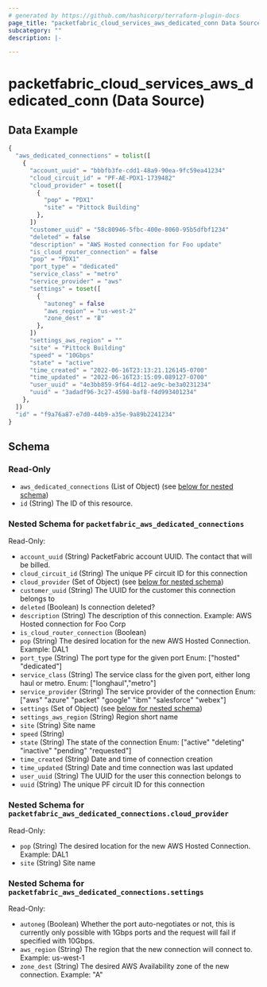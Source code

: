 ```yaml
---
# generated by https://github.com/hashicorp/terraform-plugin-docs
page_title: "packetfabric_cloud_services_aws_dedicated_conn Data Source - terraform-provider-packetfabric"
subcategory: ""
description: |-

---
```


# packetfabric_cloud_services_aws_dedicated_conn (Data Source)



## Data Example

```terraform
{
  "aws_dedicated_connections" = tolist([
    {
      "account_uuid" = "bbbfb3fe-cdd1-48a9-90ea-9fc59ea41234"
      "cloud_circuit_id" = "PF-AE-PDX1-1739482"
      "cloud_provider" = toset([
        {
          "pop" = "PDX1"
          "site" = "Pittock Building"
        },
      ])
      "customer_uuid" = "58c80946-5fbc-400e-8060-95b5dfbf1234"
      "deleted" = false
      "description" = "AWS Hosted connection for Foo update"
      "is_cloud_router_connection" = false
      "pop" = "PDX1"
      "port_type" = "dedicated"
      "service_class" = "metro"
      "service_provider" = "aws"
      "settings" = toset([
        {
          "autoneg" = false
          "aws_region" = "us-west-2"
          "zone_dest" = "B"
        },
      ])
      "settings_aws_region" = ""
      "site" = "Pittock Building"
      "speed" = "10Gbps"
      "state" = "active"
      "time_created" = "2022-06-16T23:13:21.126145-0700"
      "time_updated" = "2022-06-16T23:15:09.089127-0700"
      "user_uuid" = "4e3bb859-9f64-4d12-ae9c-be3a0231234"
      "uuid" = "3adadf96-3c27-4598-baf8-f4d993401234"
    },
  ])
  "id" = "f9a76a87-e7d0-44b9-a35e-9a89b2241234"
}
```

## Schema

### Read-Only

- `aws_dedicated_connections` (List of Object) (see [below for nested schema](#nestedatt--aws_dedicated_connections))
- `id` (String) The ID of this resource.

<a id="nestedatt--packetfabric_aws_dedicated_connections"></a>
### Nested Schema for `packetfabric_aws_dedicated_connections`

Read-Only:

- `account_uuid` (String) PacketFabric account UUID. The contact that will be billed.
- `cloud_circuit_id` (String) The unique PF circuit ID for this connection
- `cloud_provider` (Set of Object) (see [below for nested schema](#nestedobjatt--packetfabric_aws_dedicated_connections--cloud_provider))
- `customer_uuid` (String) The UUID for the customer this connection belongs to
- `deleted` (Boolean) Is connection deleted?
- `description` (String) The description of this connection.
      Example: AWS Hosted connection for Foo Corp
- `is_cloud_router_connection` (Boolean)
- `pop` (String) The desired location for the new AWS Hosted Connection.
      Example: DAL1
- `port_type` (String) The port type for the given port
    Enum: ["hosted" "dedicated"]
- `service_class` (String) The service class for the given port, either long haul or metro.
      Enum: ["longhaul","metro"]
- `service_provider` (String) The service provider of the connection
      Enum: ["aws" "azure" "packet" "google" "ibm" "salesforce" "webex"]
- `settings` (Set of Object) (see [below for nested schema](#nestedobjatt--packetfabric_aws_dedicated_connections--settings))
- `settings_aws_region` (String) Region short name
- `site` (String) Site name
- `speed` (String)
- `state` (String) The state of the connection
      Enum: ["active\" "deleting" "inactive" "pending" "requested"]
- `time_created` (String) Date and time of connection creation
- `time_updated` (String) Date and time connection was last updated
- `user_uuid` (String) The UUID for the user this connection belongs to
- `uuid` (String) The unique PF circuit ID for this connection

<a id="nestedobjatt--packetfabric_aws_dedicated_connections--cloud_provider"></a>
### Nested Schema for `packetfabric_aws_dedicated_connections.cloud_provider`

Read-Only:

- `pop` (String) The desired location for the new AWS Hosted Connection.
      Example: DAL1
- `site` (String) Site name


<a id="nestedobjatt--packetfabric_aws_dedicated_connections--settings"></a>
### Nested Schema for `packetfabric_aws_dedicated_connections.settings`

Read-Only:

- `autoneg` (Boolean) Whether the port auto-negotiates or not, this is currently only possible with 1Gbps ports and the request will fail if specified with 10Gbps.
- `aws_region` (String) The region that the new connection will connect to.
      Example: us-west-1
- `zone_dest` (String) The desired AWS Availability zone of the new connection.
      Example: "A"
